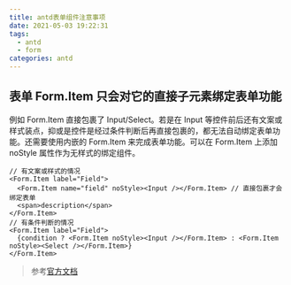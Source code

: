 ```yaml
---
title: antd表单组件注意事项
date: 2021-05-03 19:22:31
tags:
  - antd
  - form
categories: antd
---
```


## 表单 Form.Item 只会对它的直接子元素绑定表单功能

例如 Form.Item 直接包裹了 Input/Select。若是在 Input 等控件前后还有文案或样式装点，抑或是控件是经过条件判断后再直接包裹的，都无法自动绑定表单功能。还需要使用内嵌的 Form.Item 来完成表单功能。可以在 Form.Item 上添加 noStyle 属性作为无样式的绑定组件。

```tsx
// 有文案或样式的情况
<Form.Item label="Field">
  <Form.Item name="field" noStyle><Input /></Form.Item> // 直接包裹才会绑定表单
  <span>description</span>
</Form.Item>
// 有条件判断的情况
<Form.Item label="Field">
  {condition ? <Form.Item noStyle><Input /></Form.Item> : <Form.Item noStyle><Select /></Form.Item>}
</Form.Item>
```

> 参考[官方文档](https://ant.design/components/form-cn/#components-form-demo-complex-form-control)
